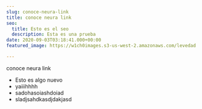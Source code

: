```yaml
---
slug: conoce-neura-link
title: conoce neura link
seo:
  title: Esto es el seo
  description: Esta es una prueba
date: 2020-09-03T03:18:41.000+00:00
featured_image: https://w1ch0images.s3-us-west-2.amazonaws.com/levedad.jpg

---
```

conoce neura link

* Esto es algo nuevo
* yaiiihhhh
* sadohasoiashdoiad
* sladjsahdkasdjdakjasd